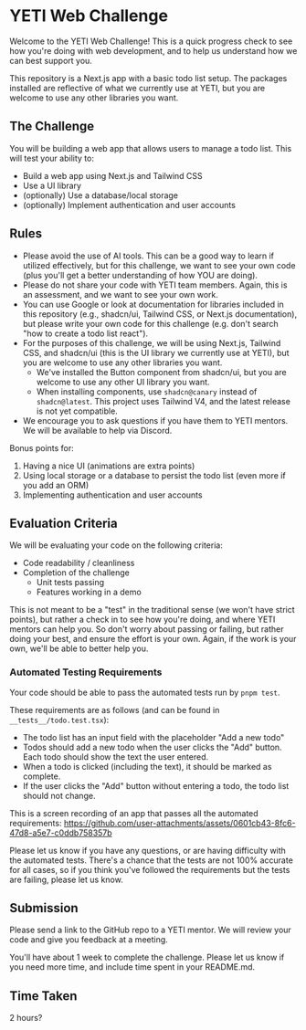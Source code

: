# YETI Web Challenge

Welcome to the YETI Web Challenge! This is a quick progress check to see how you're doing with web development, and to help us understand how we can best support you.

This repository is a Next.js app with a basic todo list setup. The packages installed are reflective of what we currently use at YETI, but you are welcome to use any other libraries you want.

## The Challenge

You will be building a web app that allows users to manage a todo list. This will test your ability to:

- Build a web app using Next.js and Tailwind CSS
- Use a UI library
- (optionally) Use a database/local storage
- (optionally) Implement authentication and user accounts

## Rules

- Please avoid the use of AI tools. This can be a good way to learn if utilized effectively, but for this challenge, we want to see your own code (plus you'll get a better understanding of how YOU are doing).
- Please do not share your code with YETI team members. Again, this is an assessment, and we want to see your own work.
- You can use Google or look at documentation for libraries included in this repository (e.g., shadcn/ui, Tailwind CSS, or Next.js documentation), but please write your own code for this challenge (e.g. don't search "how to create a todo list react").
- For the purposes of this challenge, we will be using Next.js, Tailwind CSS, and shadcn/ui (this is the UI library we currently use at YETI), but you are welcome to use any other libraries you want.
  - We've installed the Button component from shadcn/ui, but you are welcome to use any other UI library you want.
  - When installing components, use `shadcn@canary` instead of `shadcn@latest`. This project uses Tailwind V4, and the latest release is not yet compatible.
- We encourage you to ask questions if you have them to YETI mentors. We will be available to help via Discord.

Bonus points for:

1) Having a nice UI (animations are extra points)
2) Using local storage or a database to persist the todo list (even more if you add an ORM)
3) Implementing authentication and user accounts

## Evaluation Criteria

We will be evaluating your code on the following criteria:

- Code readability / cleanliness
- Completion of the challenge
  - Unit tests passing
  - Features working in a demo

This is not meant to be a "test" in the traditional sense (we won't have strict points), but rather a check in to see how you're doing, and where YETI mentors can help you. So don't worry about passing or failing, but rather doing your best, and ensure the effort is your own. Again, if the work is your own, we'll be able to better help you.

### Automated Testing Requirements

Your code should be able to pass the automated tests run by `pnpm test`.

These requirements are as follows (and can be found in `__tests__/todo.test.tsx`):

- The todo list has an input field with the placeholder "Add a new todo"
- Todos should add a new todo when the user clicks the "Add" button. Each todo should show the text the user entered.
- When a todo is clicked (including the text), it should be marked as complete.
- If the user clicks the "Add" button without entering a todo, the todo list should not change.

This is a screen recording of an app that passes all the automated requirements:
https://github.com/user-attachments/assets/0601cb43-8fc6-47d8-a5e7-c0ddb758357b


Please let us know if you have any questions, or are having difficulty with the automated tests. There's a chance that the tests are not 100% accurate for all cases, so if you think you've followed the requirements but the tests are failing, please let us know.

## Submission

Please send a link to the GitHub repo to a YETI mentor. We will review your code and give you feedback at a meeting.

You'll have about 1 week to complete the challenge. Please let us know if you need more time, and include time spent in your README.md.

## Time Taken
2 hours?